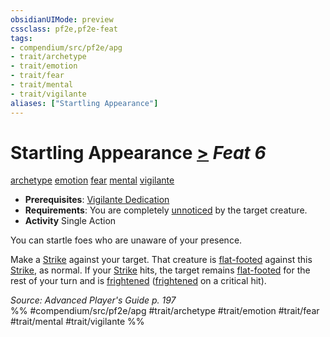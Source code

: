 ```yaml
---
obsidianUIMode: preview
cssclass: pf2e,pf2e-feat
tags:
- compendium/src/pf2e/apg
- trait/archetype
- trait/emotion
- trait/fear
- trait/mental
- trait/vigilante
aliases: ["Startling Appearance"]
---
```

# Startling Appearance  [>](rules/core-rulebook/chapter-9-playing-the-game.md#Actions "Single Action") *Feat 6*  
[archetype](rules/traits/archetype.md)  [emotion](rules/traits/emotion.md)  [fear](rules/traits/fear.md)  [mental](rules/traits/mental.md)  [vigilante](rules/traits/vigilante-apg.md)  

- **Prerequisites**: [Vigilante Dedication](compendium/feats/vigilante-dedication-apg.md)
- **Requirements**: You are completely [unnoticed](rules/conditions.md#Unnoticed) by the target creature.
- **Activity** Single Action

You can startle foes who are unaware of your presence.

Make a [Strike](rules/actions/strike.md) against your target. That creature is [flat-footed](rules/conditions.md#Flat-footed) against this [Strike](rules/actions/strike.md), as normal. If your [Strike](rules/actions/strike.md) hits, the target remains [flat-footed](rules/conditions.md#Flat-footed) for the rest of your turn and is [frightened](rules/conditions.md#Frightened) ([frightened](rules/conditions.md#Frightened) on a critical hit).

*Source: Advanced Player's Guide p. 197*  
%% #compendium/src/pf2e/apg #trait/archetype #trait/emotion #trait/fear #trait/mental #trait/vigilante %%